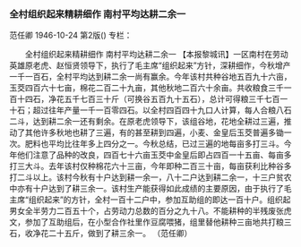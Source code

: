 ### 全村组织起来精耕细作  南村平均达耕二余一
范任卿
1946-10-24
第2版()
专栏：

　　全村组织起来精耕细作
    南村平均达耕二余一
    【本报黎城讯】一区南村在劳动英雄原老虎、赵恒贤领导下，执行了毛主席“组织起来”方针，深耕细作，今秋增产一千一百石，全村平均达到耕二余一尚有赢余。今年该村共种谷地五百九十六亩，玉茭四百六十七亩，棉花二百二十九亩，其他秋地二百六十余亩。共收粮食三千一百十四石，净花五千七百三十斤（可换谷五百九十五石），总计可得粮三千七百一十石；超过往年产量一千一百零四石。以全村四百四十九口人计算，每人合粮八石二斗，达到耕二余一还有剩余。在原老虎领导下，该组谷地，花地全耕过三遍，推动了其他许多秋地也耕了三遍，有的甚至耕到四遍，小麦、金皇后玉茭普遍多锄一次。肥料也平均比往年多上四分之一。今秋总结，已过三遍的地每亩多打三斗。今年他们注意了品种的改良，四百七十六亩玉茭中金皇后即占四百一十五亩、每亩多打三大斗。去年该村仅种棉花六十三亩，今年即种二百三十亩，每亩获利比种谷多打二斗以上。该村今秋有十户达到耕一余一，八十二户达到耕二余一，十三户贫农中亦有十户达到了耕三余一。该村生产能获得如此成绩的主要原因，由于执行了毛主席“组织起来”的方针，全村一百十二户中，参加互助组的即达一百十户。组织起男女全半劳力二百五十个，占劳动力总数的百分之九十八。不能耕种的半残废张虎文，参加了互助组后，在小型合作社里作豆腐喂猪，组里替他耕种三亩地共打粮三石，收净花二十五斤，做到了耕三余一。
          （范任卿）
